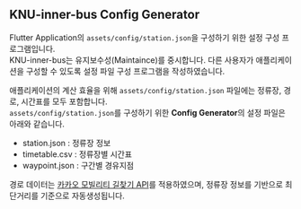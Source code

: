 ## KNU-inner-bus Config Generator
Flutter Application의 `assets/config/station.json`을 구성하기 위한 설정 구성 프로그램입니다.<br/>
KNU-inner-bus는 유지보수성(Maintaince)를 중시합니다. 다른 사용자가 애플리케이션을 구성할 수 있도록 설정 파일 구성 프로그램을 작성하였습니다.<br/>

애플리케이션의 계산 효율을 위해 `assets/config/station.json` 파일에는 정류장, 경로, 시간표를 모두 포함합니다.<br/>
`assets/config/station.json`를 구성하기 위한 **Config Generator**의 설정 파일은 아래와 같습니다.
* station.json : 정류장 정보
* timetable.csv : 정류장별 시간표
* waypoint.json : 구간별 경유지점


경로 데이터는 [카카오 모빌리티 길찾기 API](https://developers.kakaomobility.com/docs/navi-api/directions/)를 적용하였으며, 정류장 정보를 기반으로 최단거리를 기준으로 자동생성됩니다.<br/>


